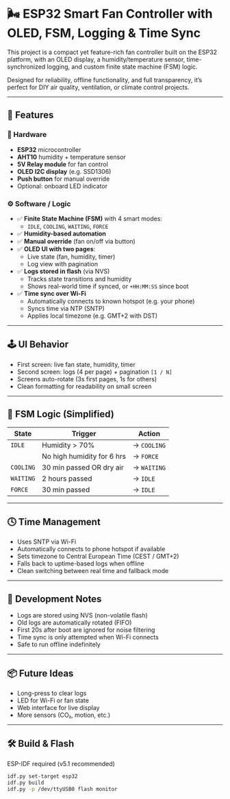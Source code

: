 # 🌬️ ESP32 Smart Fan Controller with OLED, FSM, Logging & Time Sync

This project is a compact yet feature-rich fan controller built on the ESP32 platform, with an OLED display, a humidity/temperature sensor, time-synchronized logging, and custom finite state machine (FSM) logic.

Designed for reliability, offline functionality, and full transparency, it’s perfect for DIY air quality, ventilation, or climate control projects.

---

## 🧰 Features

### 🧱 Hardware
- **ESP32** microcontroller
- **AHT10** humidity + temperature sensor
- **5V Relay module** for fan control
- **OLED I2C display** (e.g. SSD1306)
- **Push button** for manual override
- Optional: onboard LED indicator

### ⚙️ Software / Logic
- ✅ **Finite State Machine (FSM)** with 4 smart modes:
  - `IDLE`, `COOLING`, `WAITING`, `FORCE`
- ✅ **Humidity-based automation**
- ✅ **Manual override** (fan on/off via button)
- ✅ **OLED UI with two pages**:
  - Live state (fan, humidity, timer)
  - Log view with pagination
- ✅ **Logs stored in flash** (via NVS)
  - Tracks state transitions and humidity
  - Shows real-world time if synced, or `+HH:MM:SS` since boot
- ✅ **Time sync over Wi-Fi**
  - Automatically connects to known hotspot (e.g. your phone)
  - Syncs time via NTP (SNTP)
  - Applies local timezone (e.g. GMT+2 with DST)

---

## 🕹 UI Behavior

- First screen: live fan state, humidity, timer
- Second screen: logs (4 per page) + pagination `[1 / N]`
- Screens auto-rotate (3s first pages, 1s for others)
- Clean formatting for readability on small screen

---

## 🧠 FSM Logic (Simplified)

| State     | Trigger                    | Action           |
|-----------|----------------------------|------------------|
| `IDLE`    | Humidity > 70%             | → `COOLING`      |
|           | No high humidity for 6 hrs | → `FORCE`        |
| `COOLING` | 30 min passed OR dry air   | → `WAITING`      |
| `WAITING` | 2 hours passed             | → `IDLE`         |
| `FORCE`   | 30 min passed              | → `IDLE`         |

---

## 🕓 Time Management

- Uses SNTP via Wi-Fi
- Automatically connects to phone hotspot if available
- Sets timezone to Central European Time (CEST / GMT+2)
- Falls back to uptime-based logs when offline
- Clean switching between real time and fallback mode

---

## 🧪 Development Notes

- Logs are stored using NVS (non-volatile flash)
- Old logs are automatically rotated (FIFO)
- First 20s after boot are ignored for noise filtering
- Time sync is only attempted when Wi-Fi connects
- Safe to run offline indefinitely

---

## 📦 Future Ideas

- Long-press to clear logs
- LED for Wi-Fi or fan state
- Web interface for live display
- More sensors (CO₂, motion, etc.)

---

## 🛠 Build & Flash

ESP-IDF required (v5.1 recommended)

```bash
idf.py set-target esp32
idf.py build
idf.py -p /dev/ttyUSB0 flash monitor

